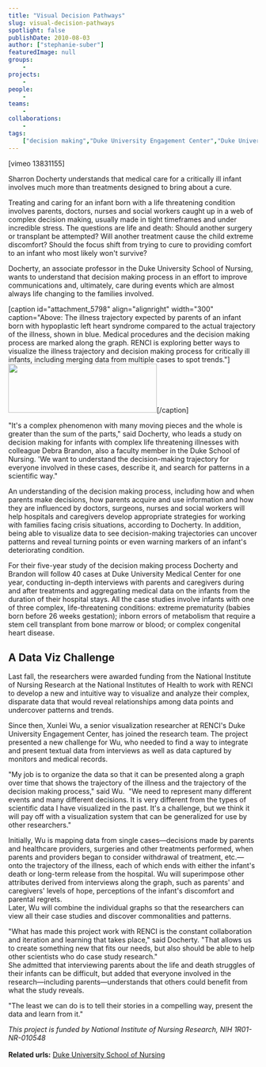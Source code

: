 ```yaml
---
title: "Visual Decision Pathways"
slug: visual-decision-pathways
spotlight: false
publishDate: 2010-08-03
author: ["stephanie-suber"]
featuredImage: null
groups:
    - 
projects:
    - 
people:
    - 
teams: 
    - 
collaborations:
    - 
tags:
    ["decision making","Duke University Engagement Center","Duke University School of Nursing","visualization"]
---
```

<p>[vimeo 13831155]</p>

<p>Sharron Docherty understands that medical care for a critically ill infant involves much more than treatments designed to bring about a cure.</p>

<p>Treating and caring for an infant born with a life threatening condition involves parents, doctors, nurses and social workers caught up in a web of complex decision making, usually made in tight timeframes and under incredible stress. The questions are life and death: Should another surgery or transplant be attempted? Will another treatment cause the child extreme discomfort? Should the focus shift from trying to cure to providing comfort to an infant who most likely won't survive?</p>

<p>Docherty, an associate professor in the Duke University School of Nursing, wants to understand that decision making process in an effort to improve communications and, ultimately, care during events which are almost always life changing to the families involved.</p>

[caption id="attachment_5798" align="alignright" width="300" caption="Above: The illness trajectory expected by parents of an infant born with hypoplastic left heart syndrome compared to the actual trajectory of the illness, shown in blue. Medical procedures and the decision making process are marked along the graph. RENCI is exploring better ways to visualize the illness trajectory and decision making process for critically ill infants, including merging data from multiple cases to spot trends."]<a title="The illness trajectory expected by parents of an infant born with hypoplastic left heart syndrome compared to the actual trajectory of the illness, shown in blue. Medical procedures and the decision making process are marked along the graph. RENCI is exploring better ways to visualize the illness trajectory and decision making process for critically ill infants, including merging data from multiple cases to spot trends." href="https://www.renci.org/wp-content/uploads/2010/08/Infant-Graphic.jpg"><img class="size-medium wp-image-5798" title="Infant Graphic" src="https://www.renci.org/wp-content/uploads/2010/08/Infant-Graphic-300x99.jpg" alt="" width="300" height="99" /></a>[/caption]

<p>"It's a complex phenomenon with many moving pieces and the whole is greater than the sum of the parts," said Docherty, who leads a study on decision making for infants with complex life threatening illnesses with colleague Debra Brandon, also a faculty member in the Duke School of Nursing. 'We want to understand the decision-making trajectory for everyone involved in these cases, describe it, and search for patterns in a scientific way."</p>

<p>An understanding of the decision making process, including how and when parents make decisions, how parents acquire and use information and how they are influenced by doctors, surgeons, nurses and social workers will help hospitals and caregivers develop appropriate strategies for working with families facing crisis situations, according to Docherty. In addition, being able to visualize data to see decision-making trajectories can uncover patterns and reveal turning points or even warning markers of an infant's deteriorating condition.</p>

<p>For their five-year study of the decision making process Docherty and Brandon will follow 40 cases at Duke University Medical Center for one year, conducting in-depth interviews with parents and caregivers during and after treatments and aggregating medical data on the infants from the duration of their hospital stays. All the case studies involve infants with one of three complex, life-threatening conditions: extreme prematurity (babies born before 26 weeks gestation); inborn errors of metabolism that require a stem cell transplant from bone marrow or blood; or complex congenital heart disease.</p>

<h2 class="renci_head">A Data Viz Challenge</h2>

<p>Last fall, the researchers were awarded funding from the National Institute of Nursing Research at the National Institutes of Health to work with RENCI to develop a new and intuitive way to visualize and analyze their complex, disparate data that would reveal relationships among data points and undercover patterns and trends.</p>

<p>Since then, Xunlei Wu, a senior visualization researcher at RENCI's Duke University Engagement Center, has joined the research team. The project presented a new challenge for Wu, who needed to find a way to integrate and present textual data from interviews as well as data captured by monitors and medical records.</p>

<p>"My job is to organize the data so that it can be presented along a graph over time that shows the trajectory of the illness and the trajectory of the decision making process," said Wu.  "We need to represent many different events and many different decisions. It is very different from the types of scientific data I have visualized in the past. It's a challenge, but we think it will pay off with a visualization system that can be generalized for use by other researchers."</p>

<p>Initially, Wu is mapping data from single cases—decisions made by parents and healthcare providers, surgeries and other treatments performed, when parents and providers began to consider withdrawal of treatment, etc.—onto the trajectory of the illness, each of which ends with either the infant's death or long-term release from the hospital. Wu will superimpose other attributes derived from interviews along the graph, such as parents' and caregivers' levels of hope, perceptions of the infant's discomfort and parental regrets. <br />
 Later, Wu will combine the individual graphs so that the researchers can view all their case studies and discover commonalities and patterns.</p>

<p>"What has made this project work with RENCI is the constant collaboration and iteration and learning that takes place," said Docherty. "That allows us to create something new that fits our needs, but also should be able to help other scientists who do case study research."<br />
 She admitted that interviewing parents about the life and death struggles of their infants can be difficult, but added that everyone involved in the research—including parents—understands that others could benefit from what the study reveals.</p>

<p>"The least we can do is to tell their stories in a compelling way, present the data and learn from it."</p>

<p><em>This project is funded by National Institute of Nursing Research, NIH 1R01-NR-010548</em><br />
 <strong><br />
 Related urls:</strong> <a href="http://nursing.duke.edu/" target="_blank">Duke University School of Nursing </a></p>
